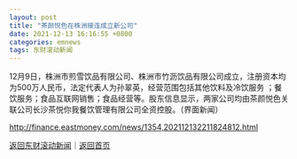 ```yaml
---
layout: post
title: "茶颜悦色在株洲接连成立新公司"
date: 2021-12-13 16:16:55 +0800
categories: emnews
tags: 东财滚动新闻
---
```


12月9日，株洲市煎雪饮品有限公司、株洲市竹沥饮品有限公司成立，注册资本均为500万人民币，法定代表人为孙翠英，经营范围包括其他饮料及冷饮服务 ；餐饮服务；食品互联网销售；食品经营等。股东信息显示，两家公司均由茶颜悦色关联公司长沙茶悦你我餐饮管理有限公司全资控股。（界面新闻）

<http://finance.eastmoney.com/news/1354,202112132211824812.html>

[返回东财滚动新闻](//finews.withounder.com/emnews/)｜[返回首页](//finews.withounder.com/)